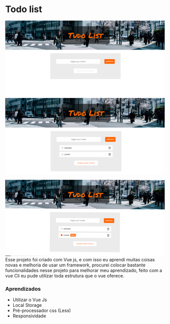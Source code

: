 # Todo list 
![botão de apagar tarefas desabilitado](https://github.com/CarlosBaiao/to-do-list-vueCLI/blob/master/src/assets/images/projetoSemTarefa.png?raw=true)
![Tarefa adicionada](https://github.com/CarlosBaiao/to-do-list-vueCLI/blob/master/src/assets/images/projetoTarefaAdicionada.png?raw=true)

![Tarefa concluída ](https://github.com/CarlosBaiao/to-do-list-vueCLI/blob/master/src/assets/images/projetoTarefaResolvida.png?raw=true)
Esse projeto foi criado com Vue js, e com isso eu aprendi muitas coisas novas e melhoria de usar um framework, procurei colocar bastante funcionalidades nesse projeto para melhorar meu aprendizado, feito com a vue Cli eu pude utilizar toda estrutura que o vue oferece. 
### Aprendizados 
- Utilizar o Vue Js
- Local Storage
- Pré-processador css (Less)
- Responsividade 